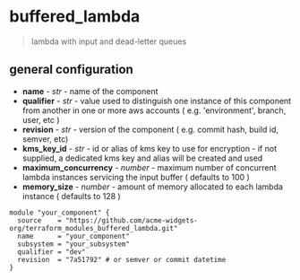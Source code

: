 # buffered_lambda

> lambda with input and dead-letter queues

## general configuration

- **name** - _str_ - name of the component
- **qualifier** - _str_ - value used to distinguish one instance of this component from another in one or more aws accounts ( e.g. 'environment', branch, user, etc )
- **revision** - _str_ - version of the component ( e.g. commit hash, build id, semver, etc)
- **kms_key_id** - _str_ - id or alias of kms key to use for encryption - if not supplied, a dedicated kms key and alias will be created and used
- **maximum_concurrency** - _number_ - maximum number of concurrent lambda instances servicing the input buffer ( defaults to 100 )
- **memory_size** - _number_ - amount of memory allocated to each lambda instance ( defaults to 128 )

```hcl
module "your_component" {
  source    = "https://github.com/acme-widgets-org/terraform_modules_buffered_lambda.git"
  name      = "your_component"
  subsystem = "your_subsystem"
  qualifier = "dev"
  revision  = "7a51792" # or semver or commit datetime
}
```
